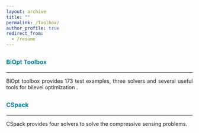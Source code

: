 ```yaml
---
layout: archive
title: ""
permalink: /Toolbox/
author_profile: true
redirect_from:
  - /resume
---
```


<style>
a:link {
  text-decoration: none;
}

a:visited {
  text-decoration: none;
}

a:hover {
  text-decoration: underline;
}

a:active {
  text-decoration: underline;
}
</style>

## <a style="font-size: 16px; font-weight: bold;color:#007D98" href="https://biopt.github.io/" target="_blank">BiOpt Toolbox</a>
---

<p><div style="text-align:justify;">  
BiOpt toolbox provides 173 test examples, three solvers and several useful tools for bilevel optimization .  
</div> </p>


## <a style="font-size: 16px; font-weight: bold;color:#007D98" href="https://github.com/ShenglongZhou/CSpack" target="_blank">CSpack</a>
---

<p><div style="text-align:justify;">  
CSpack provides four solvers to solve the compressive sensing problems.
</div> </p>
